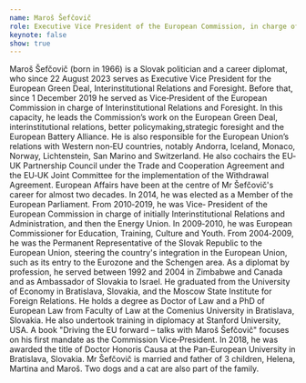 ```yaml
---
name: Maroš Šefčovič
role: Executive Vice President of the European Commission, in charge of the European Green Deal, Interinstitutional Relations and Foresight
keynote: false
show: true
---
```


Maroš Šefčovič (born in 1966) is a Slovak politician and a career diplomat, who since 22 August 2023 serves as Executive Vice President for the European Green Deal, Interinstitutional Relations and Foresight. Before that, since 1 December 2019 he served as Vice‐President of the European Commission in charge of Interinstitutional Relations and Foresight. In this capacity, he leads the Commission’s work on the European Green Deal, interinstitutional relations, better policymaking,strategic foresight and the European Battery Alliance. He is also responsible for the European Union’s relations with Western non‐EU countries, notably Andorra, Iceland, Monaco, Norway, Lichtenstein, San Marino and Switzerland. He also cochairs the EU‐UK Partnership Council under the Trade and Cooperation Agreement and the EU‐UK Joint Committee for the implementation of the Withdrawal Agreement. European Affairs have been at the centre of Mr Šefčovič's career for almost two decades. In 2014, he was elected as a Member of the European Parliament. From 2010‐2019, he was Vice‐ President of the European Commission in charge of initially Interinstitutional Relations and Administration, and then the Energy Union. In 2009‐2010, he was European Commissioner for Education, Training, Culture and Youth. From 2004‐2009, he was the Permanent Representative of the Slovak Republic to the European Union, steering the country's integration in the European Union, such as its entry to the Eurozone and the Schengen area. As a diplomat by profession, he served between 1992 and 2004 in Zimbabwe and Canada and as Ambassador of Slovakia to Israel. He graduated from the University of Economy in Bratislava, Slovakia, and the Moscow State Institute for Foreign Relations. He holds a degree as Doctor of Law and a PhD of European Law from Faculty of Law at the Comenius University in Bratislava, Slovakia. He also undertook training in diplomacy at Stanford University, USA. A book "Driving the EU forward – talks with Maroš Šefčovič" focuses on his first mandate as the Commission Vice‐President. In 2018, he was awarded the title of Doctor Honoris Causa at the Pan‐European University in Bratislava, Slovakia. Mr Šefčovič is married and father of 3 children, Helena, Martina and Maroš. Two dogs and a cat are also part of the family.